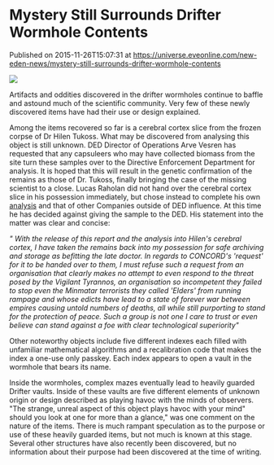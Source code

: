# Mystery Still Surrounds Drifter Wormhole Contents
Published on 2015-11-26T15:07:31 at https://universe.eveonline.com/new-eden-news/mystery-still-surrounds-drifter-wormhole-contents

![](http://web.ccpgamescdn.com/newssystem/media/68813/1/IC.png)

Artifacts and oddities discovered in the drifter wormholes continue to baffle and astound much of the scientific community. Very few of these newly discovered items have had their use or design explained.

Among the items recovered so far is a cerebral cortex slice from the frozen corpse of Dr Hilen Tukoss. What may be discovered from analysing this object is still unknown.  DED Director of Operations Arve Vesren has requested that any capsuleers who may have collected biomass from the site turn these samples over to the Directive Enforcement Department for analysis. It is hoped that this will result in the genetic confirmation of the remains as those of Dr. Tukoss, finally bringing the case of the missing scientist to a close. Lucas Raholan did not hand over the cerebral cortex slice in his possession immediately, but chose instead to complete his own [analysis](https://forums.eveonline.com/default.aspx?g=posts&t=430050&p=1) and that of other Companies outside of DED influence. At this time he has decided against giving the sample to the DED. His statement into the matter was clear and concise:

_" With the release of this report and the analysis into Hilen's cerebral cortex, I have taken the remains back into my possession for safe archiving and storage as befitting the late doctor. In regards to CONCORD's 'request' for it to be handed over to them, I must refuse such a request from an organisation that clearly makes no attempt to even respond to the threat posed by the Vigilant Tyrannos, an organisation so incompetent they failed to stop even the Minmatar terrorists they called 'Elders' from running rampage and whose edicts have lead to a state of forever war between empires causing untold numbers of deaths, all while still purporting to stand for the protection of peace. Such a group is not one I care to trust or even believe can stand against a foe with clear technological superiority"_

Other noteworthy objects include five different indexes each filled with unfamiliar mathematical algorithms and a recalibration code that makes the index a one-use only passkey. Each index appears to open a vault in the wormhole that bears its name.

Inside the wormholes, complex mazes eventually lead to heavily guarded Drifter vaults. Inside of these vaults are five different elements of unknown origin or design described as playing havoc with the minds of observers. "The strange, unreal aspect of this object plays havoc with your mind" should you look at one for more than a glance," was one comment on the nature of the items. There is much rampant speculation as to the purpose or use of these heavily guarded items, but not much is known at this stage. Several other structures have also recently been discovered, but no information about their purpose had been discovered at the time of writing.

